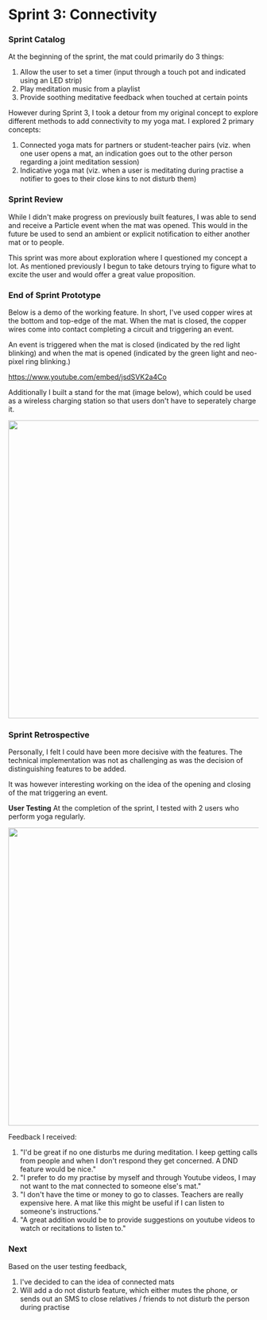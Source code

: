 # Sprint 3: Connectivity

### Sprint Catalog
At the beginning of the sprint, the mat could primarily do 3 things:
1. Allow the user to set a timer (input through a touch pot and indicated using an LED strip)
2. Play meditation music from a playlist
3. Provide soothing meditative feedback when touched at certain points

However during Sprint 3, I took a detour from my original concept to explore different methods to add connectivity to my yoga mat. I explored 2 primary concepts:
1. Connected yoga mats for partners or student-teacher pairs (viz. when one user opens a mat, an indication goes out to the other person regarding a joint meditation session)
2. Indicative yoga mat (viz. when a user is meditating during practise a notifier to goes to their close kins to not disturb them)

### Sprint Review  

While I didn't make progress on previously built features, I was able to send and receive a Particle event when the mat was opened. This would in the future be used to send an ambient or explicit notification to either another mat or to people.

This sprint was more about exploration where I questioned my concept a lot. As mentioned previously I begun to take detours trying to figure what to excite the user and would offer a great value proposition.

### End of Sprint Prototype

Below is a demo of the working feature. In short, I've used copper wires at the bottom and top-edge of the mat. When the mat is closed, the copper wires come into contact completing a circuit and triggering an event.

An event is triggered when the mat is closed (indicated by the red light blinking) and when the mat is opened (indicated by the green light and neo-pixel ring blinking.)

<!-- ![[]("https://github.com/daraghbyrne/advancediot2017/blob/advait-sprint3/students/atinaika/files/sprint3/OpeningClosingThumbnail.png")]("https://www.youtube.com/embed/jsdSVK2a4Co?autoplay=1") -->

https://www.youtube.com/embed/jsdSVK2a4Co

<!-- <embed width="420" height="315" src="https://www.youtube.com/embed/jsdSVK2a4Co?autoplay=1"></embed> -->

Additionally I built a stand for the mat (image below), which could be used as a wireless charging station so that users don't have to seperately charge it.

<img src="https://github.com/daraghbyrne/advancediot2017/blob/advait-sprint3/students/atinaika/files/sprint3/MatStand.jpg" height=600>

### Sprint Retrospective

Personally, I felt I could have been more decisive with the features. The technical implementation was not as challenging as was the decision of distinguishing features to be added.

It was however interesting working on the idea of the opening and closing of the mat triggering an event.

<b>User Testing</b>
At the completion of the sprint, I tested with 2 users who perform yoga regularly.

<img src="https://github.com/daraghbyrne/advancediot2017/blob/advait-sprint3/students/atinaika/files/sprint3/UserTesting/UserTestingCollage.jpg" height=600>

Feedback I received:
1. "I'd be great if no one disturbs me during meditation. I keep getting calls from people and when I don't respond they get concerned. A DND feature would be nice."
2. "I prefer to do my practise by myself and through Youtube videos, I may not want to the mat connected to someone else's mat."
3. "I don't have the time or money to go to classes. Teachers are really expensive here. A mat like this might be useful if I can listen to someone's instructions."
4. "A great addition would be to provide suggestions on youtube videos to watch or recitations to listen to."

### Next

Based on the user testing feedback,
1. I've decided to can the idea of connected mats
2. Will add a do not disturb feature, which either mutes the phone, or sends out an SMS to close relatives / friends to not disturb the person during practise
